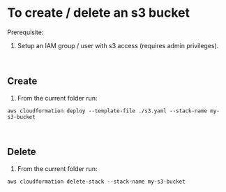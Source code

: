 # To create / delete an s3 bucket

Prerequisite:

1. Setup an IAM group / user with s3 access (requires admin privileges).

</br>

## Create

1. From the current folder run: 

```
aws cloudformation deploy --template-file ./s3.yaml --stack-name my-s3-bucket
```

</br>

## Delete

1. From the current folder run: 

```
aws cloudformation delete-stack --stack-name my-s3-bucket
```
